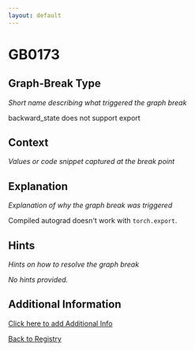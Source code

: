 ```yaml
---
layout: default
---
```

# GB0173

## Graph-Break Type
*Short name describing what triggered the graph break*

backward_state does not support export

## Context
*Values or code snippet captured at the break point*



## Explanation
*Explanation of why the graph break was triggered*

Compiled autograd doesn't work with `torch.export`.

## Hints
*Hints on how to resolve the graph break*

*No hints provided.*


## Additional Information

<!-- ADDITIONAL INFORMATION START - Add custom information below this line -->

<!-- ADDITIONAL INFORMATION END -->


[Click here to add Additional Info](https://github.com/pytorch-labs/compile-graph-break-site/edit/main/docs/gb/gb0173.md)

[Back to Registry](../index.html)
